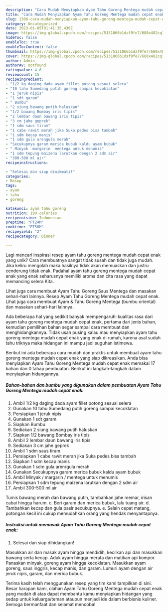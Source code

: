 ```yaml
---
description: "Cara Mudah Menyiapkan Ayam Tahu Goreng Mentega mudah cepat enak yang Bisa Manjain Lidah"
title: "Cara Mudah Menyiapkan Ayam Tahu Goreng Mentega mudah cepat enak yang Bisa Manjain Lidah"
slug: 1306-cara-mudah-menyiapkan-ayam-tahu-goreng-mentega-mudah-cepat-enak-yang-bisa-manjain-lidah
category: Uncategorized
date: 2023-01-05T01:41:35.430Z
image: https://img-global.cpcdn.com/recipes/5131066b1daf9fe7/680x482cq70/ayam-tahu-goreng-mentega-mudah-cepat-enak-foto-resep-utama.jpg
hideToc: false
enableToc: true
enableTocContent: false
thumbnail: https://img-global.cpcdn.com/recipes/5131066b1daf9fe7/680x482cq70/ayam-tahu-goreng-mentega-mudah-cepat-enak-foto-resep-utama.jpg
cover: https://img-global.cpcdn.com/recipes/5131066b1daf9fe7/680x482cq70/ayam-tahu-goreng-mentega-mudah-cepat-enak-foto-resep-utama.jpg
author: Admin
authorAv: notfound
ratingvalue: 4.6
reviewcount: 15
recipeingredient:
- "1/2 kg daging dada ayam fillet potong sesuai selera"
- "10 tahu Sumedang putih goreng sampai kecoklatan"
- "1 jeruk nipis"
- "1 sdt garam"
- " Bumbu"
- "2 siung bawang putih haluskan"
- "1/2 bawang Bombay iris tipis"
- "2 lembar daun bawang iris tipis"
- "3 cm jahe geprek"
- "1 sdm saus tiram"
- "1 cabe rawit merah jika Suka pedes bisa tambah"
- "1 sdm kecap manis"
- "1 sdm gula arengula merah"
- "Secukupnya garam merica bubuk kaldu ayam bubuk"
- " Minyak  margarin  mentega untuk menumis"
- "1 sdm tepung maizena larutkan dengan 2 sdm air"
- "300-500 ml air"
recipeinstructions:

- "Selesai dan siap dinikmati!"
categories:
- Resep
tags:
- ayam
- tahu
- goreng

katakunci: ayam tahu goreng 
nutrition: 190 calories
recipecuisine: Indonesian
preptime: "PT24M"
cooktime: "PT56M"
recipeyield: "2"
recipecategory: Dinner

---
```





Lagi mencari inspirasi resep ayam tahu goreng mentega mudah cepat enak yang unik? Cara membuatnya sangat tidak susah dan tidak juga mudah. Jika keliru mengolah maka hasilnya tidak akan memuaskan dan justru cenderung tidak enak. Padahal ayam tahu goreng mentega mudah cepat enak yang enak seharusnya memiliki aroma dan cita rasa yang dapat memancing selera Kita.





Lihat juga cara membuat Ayam Tahu Goreng Saus Mentega dan masakan sehari-hari lainnya. Resep Ayam Tahu Goreng Mentega mudah cepat enak. Lihat juga cara membuat Ayam &amp; Tahu Goreng Mentega (bumbu oriental) dan masakan sehari-hari lainnya.

Ada beberapa hal yang sedikit banyak mempengaruhi kualitas rasa dari ayam tahu goreng mentega mudah cepat enak, pertama dari jenis bahan, kemudian pemilihan bahan segar sampai cara membuat dan menghidangkannya. Tidak usah pusing kalau mau menyiapkan ayam tahu goreng mentega mudah cepat enak yang enak di rumah, karena asal sudah tahu triknya maka hidangan ini mampu jadi suguhan istimewa.






Berikut ini ada beberapa cara mudah dan praktis untuk membuat ayam tahu goreng mentega mudah cepat enak yang siap dikreasikan. Anda bisa menyiapkan Ayam Tahu Goreng Mentega mudah cepat enak memakai 17 bahan dan 0 tahap pembuatan. Berikut ini langkah-langkah dalam menyiapkan hidangannya.

<!--inarticleads1-->

##### Bahan-bahan dan bumbu yang digunakan dalam pembuatan Ayam Tahu Goreng Mentega mudah cepat enak:

1. Ambil 1/2 kg daging dada ayam fillet potong sesuai selera
1. Gunakan 10 tahu Sumedang putih goreng sampai kecoklatan
1. Persiapkan 1 jeruk nipis
1. Gunakan 1 sdt garam
1. Siapkan  Bumbu
1. Sediakan 2 siung bawang putih haluskan
1. Siapkan 1/2 bawang Bombay iris tipis
1. Ambil 2 lembar daun bawang iris tipis
1. Sediakan 3 cm jahe geprek
1. Ambil 1 sdm saus tiram
1. Persiapkan 1 cabe rawit merah jika Suka pedes bisa tambah
1. Siapkan 1 sdm kecap manis
1. Gunakan 1 sdm gula aren/gula merah
1. Gunakan Secukupnya garam merica bubuk kaldu ayam bubuk
1. Ambil  Minyak / margarin / mentega untuk menumis
1. Persiapkan 1 sdm tepung maizena larutkan dengan 2 sdm air
1. Ambil 300-500 ml air


Tumis bawang merah dan bawang putih, tambahkan jahe memar, irisan cabai hingga harum. c. Beri garam dan merica bubuk, lalu tuang air. d. Tambahkan kecap dan gula pasir secukupnya. e. Selain cepat matang, potongan kecil ini cukup memudahkan orang yang hendak menyantapnya. 

<!--inarticleads2-->

##### Instruksi untuk memasak Ayam Tahu Goreng Mentega mudah cepat enak:


1. Selesai dan siap dihidangkan!

Masukkan air dan masak ayam hingga mendidih, kecilkan api dan masukkan bawang serta kecap. Aduk ayam hingga merata dan matikan api kompor. Panaskan minyak, goreng ayam hingga kecoklatan. Masukkan ayam goreng, saus inggris, kecap manis, dan garam. Lumuri ayam dengan air jeruk nipis, garam, dan merica bubuk. 

Terima kasih telah menggunakan resep yang tim kami tampilkan di sini. Besar harapan kami, olahan Ayam Tahu Goreng Mentega mudah cepat enak yang mudah di atas dapat membantu kamu menyiapkan hidangan yang sedap untuk keluarga/teman ataupun menjadi ide dalam berbisnis kuliner. Semoga bermanfaat dan selamat mencoba!

